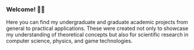 ### Welcome! 👾👋

Here you can find my undergraduate and graduate academic projects from general to practical applications. These were created not only to showcase my understanding of theoretical concepts but also for scientific research in computer science, physics, and game technologies.
